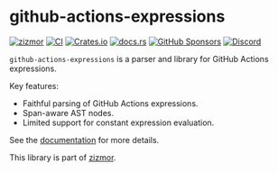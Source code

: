 # github-actions-expressions

[![zizmor](https://img.shields.io/badge/%F0%9F%8C%88-zizmor-white?labelColor=white)](https://zizmor.sh/)
[![CI](https://github.com/zizmorcore/zizmor/actions/workflows/ci.yml/badge.svg)](https://github.com/zizmorcore/zizmor/actions/workflows/ci.yml)
[![Crates.io](https://img.shields.io/crates/v/github-actions-expressions)](https://crates.io/crates/github-actions-expressions)
[![docs.rs](https://img.shields.io/docsrs/github-actions-expressions)](https://docs.rs/github-actions-expressions)
[![GitHub Sponsors](https://img.shields.io/github/sponsors/woodruffw?style=flat&logo=githubsponsors&labelColor=white&color=white)](https://github.com/sponsors/woodruffw)
[![Discord](https://img.shields.io/badge/Discord-%235865F2.svg?logo=discord&logoColor=white)](https://discord.com/invite/PGU3zGZuGG)

`github-actions-expressions` is a parser and library for GitHub Actions expressions.

Key features:

* Faithful parsing of GitHub Actions expressions.
* Span-aware AST nodes.
* Limited support for constant expression evaluation.

See the [documentation] for more details.

This library is part of [zizmor].

[documentation]: https://docs.rs/github-actions-expressions
[zizmor]: https://zizmor.sh
